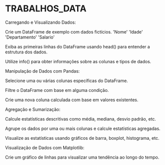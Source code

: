 # TRABALHOS_DATA

Carregando e Visualizando Dados:

Crie um DataFrame de exemplo com dados fictícios.
'Nome'
'Idade'
'Departamento'
'Salario'

Exiba as primeiras linhas do DataFrame usando head() para entender a estrutura dos dados.

Utilize info() para obter informações sobre as colunas e tipos de dados.

Manipulação de Dados com Pandas:

Selecione uma ou várias colunas específicas do DataFrame.

Filtre o DataFrame com base em alguma condição.

Crie uma nova coluna calculada com base em valores existentes.

Agregação e Sumarização:

Calcule estatísticas descritivas como média, mediana, desvio padrão, etc.

Agrupe os dados por uma ou mais colunas e calcule estatísticas agregadas.

Visualize as estatísticas usando gráficos de barra, boxplot, histograma, etc.

Visualização de Dados com Matplotlib:

Crie um gráfico de linhas para visualizar uma tendência ao longo do tempo.
